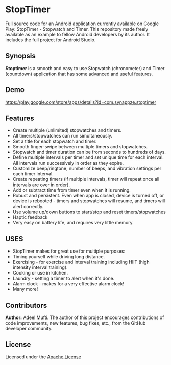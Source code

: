 # StopTimer

Full source code for an Android application currently available on Google Play: StopTimer - Stopwatch and Timer. This repository made freely available as an example to fellow Android developers by its author. It includes the full project for Android Studio.


## Synopsis

**Stoptimer** is a smooth and easy to use Stopwatch (chronometer) and Timer (countdown) application that has some advanced and useful features.


## Demo

https://play.google.com/store/apps/details?id=com.synappze.stoptimer


## Features

- Create multiple (unlimited) stopwatches and timers.
- All timers/stopwatches can run simultaneously.
- Set a title for each stopwatch and timer.
- Smooth finger-swipe between multiple timers and stopwatches.
- Stopwatch and timer duration can be from seconds to hundreds of days.
- Define multiple intervals per timer and set unique time for each interval. All intervals run successively in order as they expire.
- Customize beep/ringtone, number of beeps, and vibration settings per each timer interval.
- Create repeating timers (if multiple intervals, timer will repeat once all intervals are over in order).
- Add or subtract time from timer even when it is running.
- Robust and persistent. Even when app is closed, device is turned off, or device is rebooted - timers and stopwatches will resume, and timers will alert correctly.
- Use volume up/down buttons to start/stop and reset timers/stopwatches
- Haptic feedback
- Very easy on battery life, and requires very little memory.


## USES

- StopTimer makes for great use for multiple purposes:
- Timing yourself while driving long distance.
- Exercising - for exercise and interval training including HIIT (high intensity interval training).
- Cooking or use in kitchen.
- Laundry - setting a timer to alert when it's done.
- Alarm clock - makes for a very effective alarm clock!
- Many more!



## Contributors

**Author:** Adeel Mufti. The author of this project encourages contributions of code improvements, new features, bug fixes, etc., from the GitHub developer community.


## License

Licensed under the [Apache License](LICENSE.md)